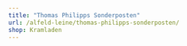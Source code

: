```yaml
---
title: "Thomas Philipps Sonderposten"
url: /alfeld-leine/thomas-philipps-sonderposten/
shop: Kramladen
---
```

